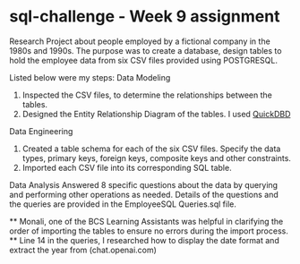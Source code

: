 # sql-challenge - Week 9 assignment
 
Research Project about people employed by a fictional company in the 1980s and 1990s.
The purpose was to create a database, design tables to hold the employee data from six CSV files provided using POSTGRESQL. 

Listed below were my steps:
Data Modeling
1.  Inspected the CSV files, to determine the relationships between the tables.
2.  Designed the Entity Relationship Diagram of the tables. I used [QuickDBD](http://www.quickdatabasediagrams.com/)

Data Engineering
1.   Created a table schema for each of the six CSV files. Specify the data types, primary keys, foreign keys, composite keys and other constraints.
2.  Imported each CSV file into its corresponding SQL table.

Data Analysis
Answered 8 specific questions about the data by querying and performing other operations as needed. Details of the questions and the queries are provided in the EmployeeSQL Queries.sql file.

** Monali, one of the BCS Learning Assistants was helpful in clarifying the order of importing the tables to ensure no errors during the import process.
** Line 14 in the queries, I researched how to display the date format and extract the year from (chat.openai.com)